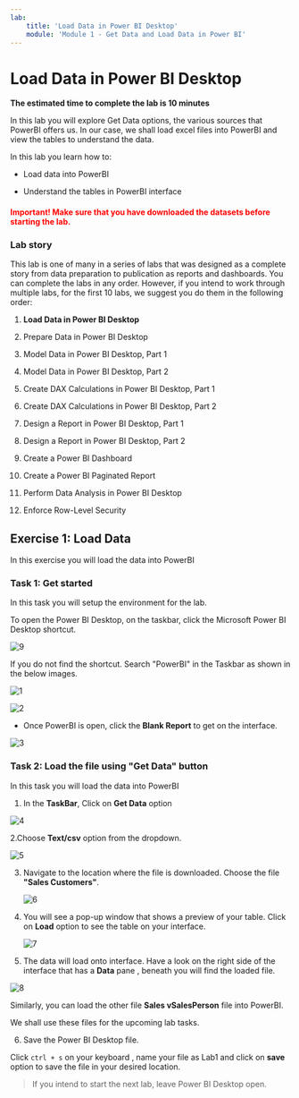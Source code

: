 ```yaml
---
lab:
    title: 'Load Data in Power BI Desktop'
    module: 'Module 1 - Get Data and Load Data in Power BI'
---
```


# **Load Data in Power BI Desktop**

**The estimated time to complete the lab is 10 minutes**

In this lab you will explore Get Data options, the various sources that PowerBI offers us. In our case, we shall load excel files into PowerBI and view the tables to understand the data.

In this lab you learn how to:

- Load data into PowerBI

- Understand the tables in PowerBI interface

<h4><span style="color:red;">Important! Make sure that you have downloaded the datasets before starting the lab.</span></h4>



### **Lab story**

This lab is one of many in a series of labs that was designed as a complete story from data preparation to publication as reports and dashboards. You can complete the labs in any order. However, if you intend to work through multiple labs, for the first 10 labs, we suggest you do them in the following order:

1. **Load Data in Power BI Desktop**

2. Prepare Data in Power BI Desktop

3. Model Data in Power BI Desktop, Part 1

4. Model Data in Power BI Desktop, Part 2

5. Create DAX Calculations in Power BI Desktop, Part 1

6. Create DAX Calculations in Power BI Desktop, Part 2

7. Design a Report in Power BI Desktop, Part 1

8. Design a Report in Power BI Desktop, Part 2

9. Create a Power BI Dashboard

10. Create a Power BI Paginated Report

11. Perform Data Analysis in Power BI Desktop

12. Enforce Row-Level Security

## **Exercise 1: Load Data**

In this exercise you will load the data into PowerBI

### **Task 1: Get started**

In this task you will setup the environment for the lab.

 To open the Power BI Desktop, on the taskbar, click the Microsoft Power BI Desktop shortcut.

![9](https://github.com/Neha-Chiluka/power-bi-next-level/blob/master/Images/shortcut.jpg?raw=true "9")

If you do not find the shortcut. Search "PowerBI" in the Taskbar as shown in the below images.

![1](https://github.com/Neha-Chiluka/power-bi-next-level/blob/master/Images/To_find_PowerBI_from_task_bar.jpg?raw=true "1")

![2](https://github.com/Neha-Chiluka/power-bi-next-level/blob/master/Images/find_powerbi_in_the_taaskbar.jpg?raw=true "2")


- Once PowerBI is open, click the **Blank Report** to get on the interface.

![3](https://github.com/Neha-Chiluka/power-bi-next-level/blob/master/Images/blank_report.jpg?raw=true "3")


### **Task 2: Load the file using "Get Data" button**


In this task you will load the data into PowerBI

1. In the **TaskBar**, Click on **Get Data** option

![4](https://github.com/Neha-Chiluka/power-bi-next-level/blob/master/Images/get%20data.jpg?raw=true "4")

2.Choose **Text/csv** option from the dropdown.

![5](https://github.com/Neha-Chiluka/power-bi-next-level/blob/master/Images/click%20on%20csv.jpg?raw=true "5")

3. Navigate to the location where the file is downloaded. Choose the file **"Sales Customers"**.

	![6](https://github.com/Neha-Chiluka/power-bi-next-level/blob/master/Images/choosing%20file%20and%20opening.jpg?raw=true "6")


4. You will see a pop-up window that shows a preview of your table. Click on **Load** option to see the table on your interface.

	![7](https://github.com/Neha-Chiluka/power-bi-next-level/blob/master/Images/click%20on%20load.jpg?raw=true "7")


5. The data will load onto interface. Have a look on the right side of the interface that has a **Data** pane , beneath you will find the loaded file.

![8](https://github.com/Neha-Chiluka/power-bi-next-level/blob/master/Images/observe%20data%20pane.jpg?raw=true "8")

Similarly, you can load the other file **Sales vSalesPerson** file into PowerBI.

We shall use these files for the upcoming lab tasks.

6. Save the Power BI Desktop file.

Click `ctrl + s` on your keyboard , name your file as Lab1 and click on **save** option to save the file in your desired location.


> If you intend to start the next lab, leave Power BI Desktop open.

